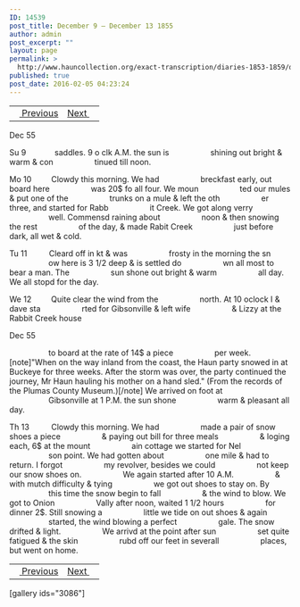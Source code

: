 ```yaml
---
ID: 14539
post_title: December 9 – December 13 1855
author: admin
post_excerpt: ""
layout: page
permalink: >
  http://www.hauncollection.org/exact-transcription/diaries-1853-1859/december-9-december-13-1855/
published: true
post_date: 2016-02-05 04:23:24
---
```

<table style="width: 100%;" align="center">
<tbody>
<tr>
<td><a href="http://www.hauncollection.org/version-2/diaries-1853-1859/december-5-december-9-1855/"><img src="https://lh3.googleusercontent.com/-EFJpxxNiPNw/VqgtWBCZrMI/AAAAAAAAAFU/WfY4lPFWWkg/s800-Ic42/Soeb-Plain-Arrows-8-10px.png" alt="" width="10" height="10" /> Previous</a></td>
<td style="text-align: right;"><a href="http://www.hauncollection.org/version-2/diaries-1853-1859/december-14-december-18-1855/">Next <img src="https://lh3.googleusercontent.com/-67k0cYlpXHw/VqgtWKz1MXI/AAAAAAAAAFU/k9PW_Piyurk/s800-Ic42/Soeb-Plain-Arrows-5-10px.png" alt="" width="10" height="10" /></a></td>
</tr>
</tbody>
</table>
Dec 55

Su 9             saddles. 9 o clk A.M. the sun is
<span style="margin-left: 70px;">shining out bright &amp; warm &amp; con
<span style="margin-left: 70px;">tinued till noon.</span></span>

Mo 10         Clowdy this morning. We had
<span style="margin-left: 70px;">breckfast early, out board here
<span style="margin-left: 70px;">was 20$ fo all four. We moun
<span style="margin-left: 70px;">ted our mules &amp; put one of the
<span style="margin-left: 70px;">trunks on a mule &amp; left the oth
<span style="margin-left: 70px;">er three, and started for Rabb
<span style="margin-left: 70px;">it Creek. We got along verry
<span style="margin-left: 70px;">well. Commensd raining about
<span style="margin-left: 70px;">noon &amp; then snowing the rest
<span style="margin-left: 70px;">of the day, &amp; made Rabit Creek
<span style="margin-left: 70px;">just before dark, all wet &amp; cold.</span></span></span></span></span></span></span></span></span></span>

Tu 11          Cleard off in kt &amp; was
<span style="margin-left: 70px;">frosty in the morning the sn
<span style="margin-left: 70px;">ow here is 3 1/2 deep &amp; is settled do
<span style="margin-left: 70px;">wn all most to bear a man. The
<span style="margin-left: 70px;">sun shone out bright &amp; warm
<span style="margin-left: 70px;">all day. We all stopd for the day.</span></span></span></span></span>

We 12         Quite clear the wind from the
<span style="margin-left: 70px;">north. At 10 oclock I &amp; dave sta
<span style="margin-left: 70px;">rted for Gibsonville &amp; left wife
<span style="margin-left: 70px;">&amp; Lizzy at the Rabbit Creek house</span></span></span>

Dec 55

<span style="margin-left: 70px;">to board at the rate of 14$ a piece
<span style="margin-left: 70px;">per week.[note]"When on the way inland from the coast, the Haun party snowed in at Buckeye for three weeks. After the storm was over, the party continued the journey, Mr Haun hauling his mother on a hand sled." (From the records of the Plumas County Museum.)[/note] We arrived on foot at
<span style="margin-left: 70px;">Gibsonville at 1 P.M. the sun shone
<span style="margin-left: 70px;">warm &amp; pleasant all day.</span></span></span></span>

Th 13          Clowdy this morning. We had
<span style="margin-left: 70px;">made a pair of snow shoes a piece
<span style="margin-left: 70px;">&amp; paying out bill for three meals
<span style="margin-left: 70px;">&amp; loging each, 6$ at the mount
<span style="margin-left: 70px;">ain cottage we started for Nel
<span style="margin-left: 70px;">son point. We had gotten about
<span style="margin-left: 70px;">one mile &amp; had to return. I forgot
<span style="margin-left: 70px;">my revolver, besides we could
<span style="margin-left: 70px;">not keep our snow shoes on.
<span style="margin-left: 70px;">We again started after 10 A.M.
<span style="margin-left: 70px;">&amp; with mutch difficulty &amp; tying
<span style="margin-left: 70px;">we got out shoes to stay on. By
<span style="margin-left: 70px;">this time the snow begin to fall
<span style="margin-left: 70px;">&amp; the wind to blow. We got to Onion
<span style="margin-left: 70px;">Vally after noon, waited 1 1/2 hours
<span style="margin-left: 70px;">for dinner 2$. Still snowing a
<span style="margin-left: 70px;">little we tide on out shoes &amp; again
<span style="margin-left: 70px;">started, the wind blowing a perfect
<span style="margin-left: 70px;">gale. The snow drifted &amp; light.
<span style="margin-left: 70px;">We arrivd at the point after sun
<span style="margin-left: 70px;">set quite fatigued &amp; the skin
<span style="margin-left: 70px;">rubd off our feet in severall
<span style="margin-left: 70px;">places, but went on home.</span></span></span></span></span></span></span></span></span></span></span></span></span></span></span></span></span></span></span></span></span></span>
<table style="width: 100%;" align="center">
<tbody>
<tr>
<td><a href="http://www.hauncollection.org/version-2/diaries-1853-1859/december-5-december-9-1855/"><img src="https://lh3.googleusercontent.com/-EFJpxxNiPNw/VqgtWBCZrMI/AAAAAAAAAFU/WfY4lPFWWkg/s800-Ic42/Soeb-Plain-Arrows-8-10px.png" alt="" width="10" height="10" /> Previous</a></td>
<td style="text-align: right;"><a href="http://www.hauncollection.org/version-2/diaries-1853-1859/december-14-december-18-1855/">Next <img src="https://lh3.googleusercontent.com/-67k0cYlpXHw/VqgtWKz1MXI/AAAAAAAAAFU/k9PW_Piyurk/s800-Ic42/Soeb-Plain-Arrows-5-10px.png" alt="" width="10" height="10" /></a></td>
</tr>
</tbody>
</table>
[gallery ids="3086"]